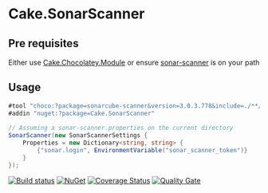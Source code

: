 # Cake.SonarScanner

## Pre requisites
Either use [Cake.Chocolatey.Module](https://github.com/gep13/Cake.Chocolatey.Module) or ensure [sonar-scanner](https://docs.sonarqube.org/display/SCAN/Analyzing+with+SonarQube+Scanner) is on your path

## Usage
```cs
#tool "choco:?package=sonarcube-scanner&version=3.0.3.778&include=./**/*.bat"
#addin "nuget:?package=Cake.SonarScanner"
    
// Assuming a sonar-scanner.properties on the current directory
SonarScanner(new SonarScannerSettings {
    Properties = new Dictionary<string, string> {
        {"sonar.login", EnvironmentVariable("sonar_scanner_token")}
    }
});
```

[![Build status](https://ci.appveyor.com/api/projects/status/l00o9jw5cxh68255?svg=true)](https://ci.appveyor.com/project/pitermarx/cake-sonarscanner)
[![NuGet](https://img.shields.io/nuget/v/Cake.SonarScanner.svg)](https://www.nuget.org/packages/Cake.SonarScanner/)
[![Coverage Status](https://coveralls.io/repos/github/pitermarx/Cake.SonarScanner/badge.svg?branch=master)](https://coveralls.io/github/pitermarx/Cake.SonarScanner?branch=master)
[![Quality Gate](https://sonarcloud.io/api/badges/gate?key=pitermarx:Cake.SonarScanner)](https://sonarcloud.io/dashboard/index/pitermarx:Cake.SonarScanner)
